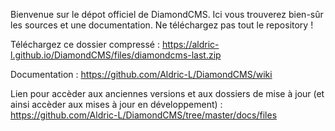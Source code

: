 Bienvenue sur le dépot officiel de DiamondCMS.
Ici vous trouverez bien-sûr les sources et une documentation. Ne téléchargez pas tout le repository ! 

Téléchargez ce dossier compressé : https://aldric-l.github.io/DiamondCMS/files/diamondcms-last.zip


Documentation : https://github.com/Aldric-L/DiamondCMS/wiki

Lien pour accèder aux anciennes versions et aux dossiers de mise à jour (et ainsi accèder aux mises à jour en développement) : https://github.com/Aldric-L/DiamondCMS/tree/master/docs/files